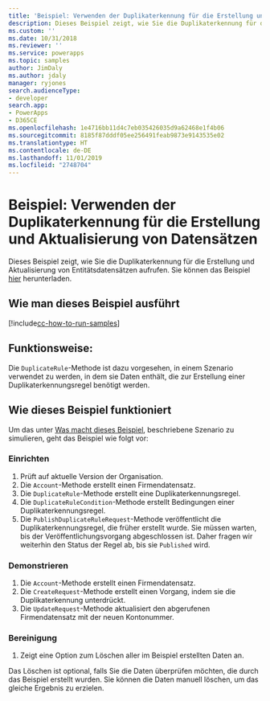 ```yaml
---
title: 'Beispiel: Verwenden der Duplikaterkennung für die Erstellung und Aktualisierung von Datensätzen (Common Data Service) | Microsoft-Dokumentation'
description: Dieses Beispiel zeigt, wie Sie die Duplikaterkennung für die Erstellung und Aktualisierung von Entitätsdatensätzen aufrufen.
ms.custom: ''
ms.date: 10/31/2018
ms.reviewer: ''
ms.service: powerapps
ms.topic: samples
author: JimDaly
ms.author: jdaly
manager: ryjones
search.audienceType:
- developer
search.app:
- PowerApps
- D365CE
ms.openlocfilehash: 1e4716bb11d4c7eb035426035d9a62468e1f4b06
ms.sourcegitcommit: 8185f87dddf05ee256491feab9873e9143535e02
ms.translationtype: HT
ms.contentlocale: de-DE
ms.lasthandoff: 11/01/2019
ms.locfileid: "2748704"
---
```

# <a name="sample-use-duplicate-detection-when-creating-and-updating-records"></a>Beispiel: Verwenden der Duplikaterkennung für die Erstellung und Aktualisierung von Datensätzen

<!-- https://docs.microsoft.com/dynamics365/customer-engagement/developer/org-service/sample-use-duplicate-detection-when-creating-and-updating-records -->
 Dieses Beispiel zeigt, wie Sie die Duplikaterkennung für die Erstellung und Aktualisierung von Entitätsdatensätzen aufrufen. Sie können das Beispiel [hier](https://github.com/Microsoft/PowerApps-Samples/tree/master/cds/orgsvc/C%23/UseDuplicatedetectionforCRUD) herunterladen.

## <a name="how-to-run-this-sample"></a>Wie man dieses Beispiel ausführt

[!include[cc-how-to-run-samples](../../includes/cc-how-to-run-samples.md)]


## <a name="what-this-sample-does"></a>Funktionsweise:

Die `DuplicateRule`-Methode ist dazu vorgesehen, in einem Szenario verwendet zu werden, in dem sie Daten enthält, die zur Erstellung einer Duplikaterkennungsregel benötigt werden.

## <a name="how-this-sample-works"></a>Wie dieses Beispiel funktioniert

Um das unter [Was macht dieses Beispiel](#what-this-sample-does), beschriebene Szenario zu simulieren, geht das Beispiel wie folgt vor:

### <a name="setup"></a>Einrichten

1. Prüft auf aktuelle Version der Organisation.
1. Die `Account`-Methode erstellt einen Firmendatensatz. 
1. Die `DuplicateRule`-Methode erstellt eine Duplikaterkennungsregel.
1. Die `DuplicateRuleCondition`-Methode erstellt Bedingungen einer Duplikaterkennungsregel.
1. Die `PublishDuplicateRuleRequest`-Methode veröffentlicht die Duplikaterkennungsregel, die früher erstellt wurde. Sie müssen warten, bis der Veröffentlichungsvorgang abgeschlossen ist. Daher fragen wir weiterhin den Status der Regel ab, bis sie `Published` wird.

### <a name="demonstrate"></a>Demonstrieren
1. Die `Account`-Methode erstellt einen Firmendatensatz. 
1. Die `CreateRequest`-Methode erstellt einen Vorgang, indem sie die Duplikaterkennung unterdrückt.
1. Die `UpdateRequest`-Methode aktualisiert den abgerufenen Firmendatensatz mit der neuen Kontonummer.

### <a name="clean-up"></a>Bereinigung

1. Zeigt eine Option zum Löschen aller im Beispiel erstellten Daten an.

Das Löschen ist optional, falls Sie die Daten überprüfen möchten, die durch das Beispiel erstellt wurden. Sie können die Daten manuell löschen, um das gleiche Ergebnis zu erzielen.
